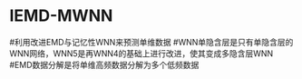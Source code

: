 # IEMD-MWNN
#利用改进EMD与记忆性WNN来预测单维数据
#WNN单隐含层是只有单隐含层的WNN网络，WNN5是再WNN4的基础上进行改进，使其变成多隐含层WNN
#EMD数据分解是将单维高频数据分解为多个低频数据
